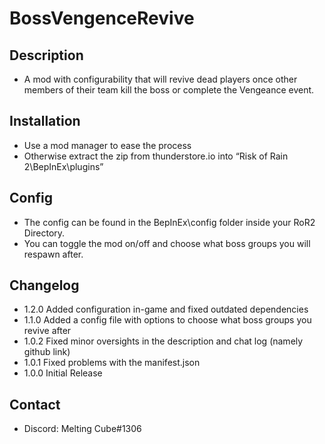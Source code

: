 # BossVengenceRevive

## Description 
- A mod with configurability that will revive dead players once other members of their team kill the boss or complete the Vengeance event.

## Installation
- Use a mod manager to ease the process
- Otherwise extract the zip from thunderstore.io into “Risk of Rain 2\BepInEx\plugins”

## Config
 - The config can be found in the BepInEx\config folder inside your RoR2 Directory.
 - You can toggle the mod on/off and choose what boss groups you will respawn after.

## Changelog
- 1.2.0 Added configuration in-game and fixed outdated dependencies
- 1.1.0 Added a config file with options to choose what boss groups you revive after
- 1.0.2 Fixed minor oversights in the description and chat log (namely github link)
- 1.0.1 Fixed problems with the manifest.json
- 1.0.0 Initial Release

## Contact
- Discord: Melting Cube#1306